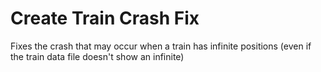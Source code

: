 # Create Train Crash Fix
Fixes the crash that may occur when a train has infinite positions (even if the train data file doesn't show an infinite)